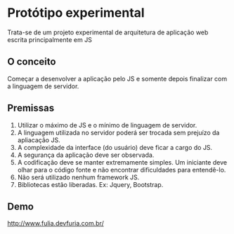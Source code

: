 Protótipo experimental
===


Trata-se de um projeto experimental de arquitetura de aplicação web escrita principalmente em JS


O conceito
---

Começar a  desenvolver a aplicação pelo JS e somente depois finalizar com a linguagem de servidor.



Premissas
---

1. Utilizar o máximo de JS e o mínimo de linguagem de servidor.
2. A linguagem utilizada no servidor poderá ser trocada sem prejuízo da apliacação JS.
3. A complexidade da interface (do usuário) deve ficar a cargo do JS.
4. A segurança da aplicação deve ser observada.
5. A codificação deve se manter extremamente simples. Um iniciante deve olhar para o código fonte
e não encontrar dificuldades para entendê-lo.
6. Não será utilizado nenhum framework JS.
7. Bibliotecas estão liberadas. Ex: Jquery, Bootstrap.



Demo
---

http://www.fulia.devfuria.com.br/